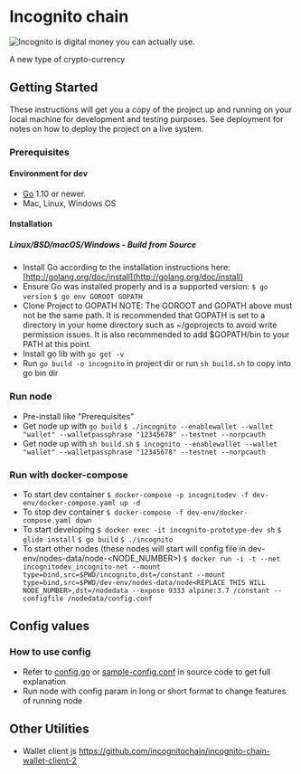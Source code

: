 # Incognito chain

![Incognito is digital money you can actually use.](https://avatars2.githubusercontent.com/u/45321944?s=200&v=4)

A new type of crypto-currency

## Getting Started

These instructions will get you a copy of the project up and running on your local machine for development and testing purposes. See deployment for notes on how to deploy the project on a live system.

### Prerequisites

#### Environment for dev

- [Go](https://golang.org/) 1.10 or newer.
- Mac, Linux, Windows OS

#### Installation
##### Linux/BSD/macOS/Windows - Build from Source
- Install Go according to the installation instructions here: [http://golang.org/doc/install](http://golang.org/doc/install)
- Ensure Go was installed properly and is a supported version:
```$ go version```
```$ go env GOROOT GOPATH```
- Clone Project to GOPATH
NOTE: The GOROOT and GOPATH above must not be the same path. It is recommended that GOPATH is set to a directory in your home directory such as ~/goprojects to avoid write permission issues. It is also recommended to add $GOPATH/bin to your PATH at this point.
- Install go lib with `go get -v`
- Run `go build -o incognito` in project dir or run `sh build.sh` to copy into go bin dir

### Run node

- Pre-install like "Prerequisites"
- Get node up with `go build`
    `
    $ ./incognito --enablewallet --wallet "wallet" --walletpassphrase "12345678" --testnet --norpcauth
    `
- Get node up with `sh build.sh`
    `
    $ incognito --enablewallet --wallet "wallet" --walletpassphrase "12345678" --testnet --norpcauth
    `

### Run with docker-compose
* To start dev container
    `
    $ docker-compose -p incognitodev -f dev-env/docker-compose.yaml up -d
    `
* To stop dev container
    `
    $ docker-compose -f dev-env/docker-compose.yaml down
    `
* To start developing
    `
    $ docker exec -it incognito-prototype-dev sh
    `
    `
    $ glide install
    `
    `
    $ go build
    `
    `
    $ ./incognito
    `
* To start other nodes (these nodes will start will config file in dev-env/nodes-data/node-<NODE_NUMBER>)
    `
    $ docker run -i -t --net incognitodev_incognito-net --mount type=bind,src=$PWD/incognito,dst=/constant --mount type=bind,src=$PWD/dev-env/nodes-data/node<REPLACE THIS WILL NODE_NUMBER>,dst=/nodedata --expose 9333 alpine:3.7 /constant --configfile /nodedata/config.conf
    `
## Config values
### How to use config
-   Refer to [config.go](https://github.com/incognitochain/incognito-chain/blob/master/config.go) or [sample-config.conf](https://github.com/incognitochain/incognito-chain/blob/master/sample-config.conf) in source code to get full explanation
-   Run node with config param in long or short format to change features of running node

## Other Utilities
-   Wallet client js https://github.com/incognitochain/incognito-chain-wallet-client-2
